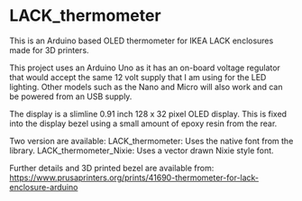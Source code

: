 # LACK_thermometer

This is an Arduino based OLED thermometer for IKEA LACK enclosures made for 3D printers.


This project uses an Arduino Uno as it has an on-board voltage regulator that would accept the same 12 volt supply that I am using for the LED lighting. Other models such as the Nano and Micro will also work and can be powered from an USB supply.

The display is a slimline 0.91 inch 128 x 32 pixel OLED display. This is fixed into the display bezel using a small amount of epoxy resin from the rear.

Two version are available:
  LACK_thermometer:       Uses the native font from the library.
  LACK_thermometer_Nixie: Uses a vector drawn Nixie style font. 

Further details and 3D printed bezel are available from: https://www.prusaprinters.org/prints/41690-thermometer-for-lack-enclosure-arduino
